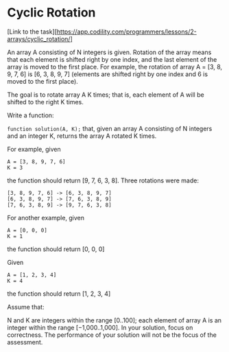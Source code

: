 <h1>Cyclic Rotation</h1>

[Link to the task][https://app.codility.com/programmers/lessons/2-arrays/cyclic_rotation/]

An array A consisting of N integers is given. Rotation of the array means that each element is shifted right by one
index, and the last element of the array is moved to the first place. For example,
the rotation of array A = [3, 8, 9, 7, 6] is [6, 3, 8, 9, 7] (elements are shifted right
by one index and 6 is moved to the first place).

The goal is to rotate array A K times; that is, each element of A will be shifted to the right K times.

Write a function:

`function solution(A, K);`
that, given an array A consisting of N integers and an integer K, returns the array A rotated K times.

For example, given

    A = [3, 8, 9, 7, 6]
    K = 3
    
the function should return [9, 7, 6, 3, 8]. Three rotations were made:

    [3, 8, 9, 7, 6] -> [6, 3, 8, 9, 7]
    [6, 3, 8, 9, 7] -> [7, 6, 3, 8, 9]
    [7, 6, 3, 8, 9] -> [9, 7, 6, 3, 8]
For another example, given

    A = [0, 0, 0]
    K = 1
the function should return [0, 0, 0]

Given

    A = [1, 2, 3, 4]
    K = 4
the function should return [1, 2, 3, 4]

Assume that:

N and K are integers within the range [0..100];
each element of array A is an integer within the range [−1,000..1,000].
In your solution, focus on correctness. The performance of your solution will not be the focus of the assessment.
